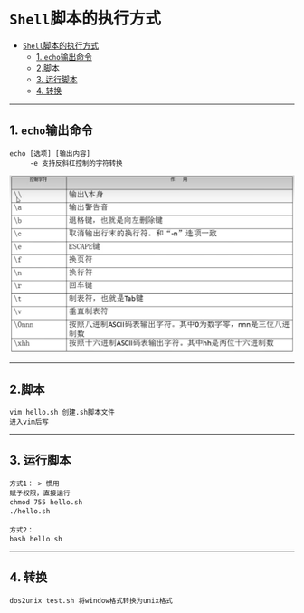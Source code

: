 # `Shell`脚本的执行方式

- [`Shell`脚本的执行方式](#shell脚本的执行方式)
  - [1. `echo`输出命令](#1-echo输出命令)
  - [2.脚本](#2脚本)
  - [3. 运行脚本](#3-运行脚本)
  - [4. 转换](#4-转换)

---

## 1. `echo`输出命令

```Linux
echo [选项] [输出内容]
     -e 支持反斜杠控制的字符转换
```

![输出命令](images/2023-08-19-11-00-00.png)

---

## 2.脚本

```Linux
vim hello.sh 创建.sh脚本文件
进入vim后写
```

---

## 3. 运行脚本

```Linux
方式1：-> 惯用
赋予权限，直接运行 
chmod 755 hello.sh
./hello.sh

方式2：
bash hello.sh
```

---

## 4. 转换

```Linux
dos2unix test.sh 将window格式转换为unix格式
```
